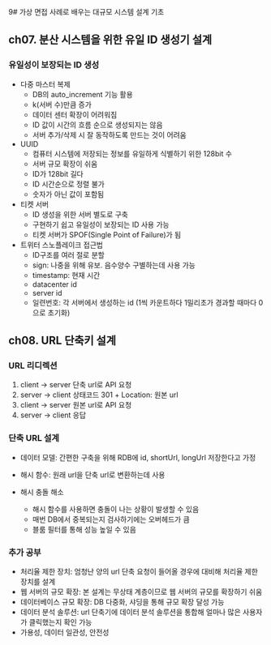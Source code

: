 9# 가상 면접 사례로 배우는 대규모 시스템 설계 기초

## ch07. 분산 시스템을 위한 유일 ID 생성기 설계

### 유일성이 보장되는 ID 생성

- 다중 마스터 복제
  - DB의 auto_increment 기능 활용
  - k(서버 수)만큼 증가
  - 데이터 센터 확장이 어려워짐
  - ID 값이 시간의 흐름 순으로 생성되지는 않음
  - 서버 추가/삭제 시 잘 동작하도록 만드는 것이 어려움
- UUID
  - 컴퓨터 시스템에 저장되는 정보를 유일하게 식별하기 위한 128bit 수
  - 서버 규모 확장이 쉬움
  - ID가 128bit 길다
  - ID 시간순으로 정렬 불가
  - 숫자가 아닌 값이 포함됨
- 티켓 서버
  - ID 생성을 위한 서버 별도로 구축
  - 구현하기 쉽고 유일성이 보장되는 ID 사용 가능
  - 티켓 서버가 SPOF(Single Point of Failure)가 됨
- 트위터 스노플레이크 접근법
  - ID구조를 여러 절로 분할
  - sign: 나중을 위해 유보. 음수양수 구별하는데 사용 가능
  - timestamp: 현재 시간
  - datacenter id
  - server id
  - 일련번호: 각 서버에서 생성하는 id (1씩 카운트하다 1밀리초가 경과할 때마다 0으로 초기화)

## ch08. URL 단축키 설계

### URL 리디렉션

1. client -> server 단축 url로 API 요청
2. server -> client 상태코드 301 + Location: 원본 url
3. client -> server 원본 url로 API 요청
4. server -> client 응답

### 단축 URL 설계

- 데이터 모델: 간편한 구축을 위해 RDB에 id, shortUrl, longUrl 저장한다고 가정
- 해시 함수: 원래 url을 단축 url로 변환하는데 사용

- 해시 충돌 해소
  - 해시 함수를 사용하면 충돌이 나는 상황이 발생할 수 있음
  - 매번 DB에서 중복되는지 검사하기에는 오버헤드가 큼
  - 블룸 필터를 통해 성능 높일 수 있음

### 추가 공부

- 처리율 제한 장치: 엄청난 양의 url 단축 요청이 들어올 경우에 대비해 처리율 제한 장치를 설계
- 웹 서버의 규모 확장: 본 설계는 무상태 계층이므로 웹 서버의 규모를 확장하기 쉬움
- 데이터베이스 규모 확장: DB 다중화, 샤딩을 통해 규모 확장 달성 가능
- 데이터 분석 솔루션: url 단축기에 데이터 분석 솔루션을 통합해 얼마나 많은 사용자가 클릭했는지 확인 가능
- 가용성, 데이터 일관성, 안전성

